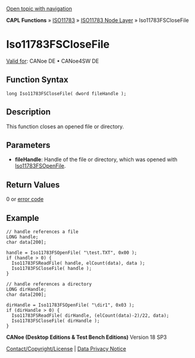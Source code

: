 [Open topic with navigation](../../../../../../CANoeDEFamily.htm#Topics/CAPLFunctions/ISO11783/ISONodeLayer/Functions/CAPLfunctionIso11783fsclosefile.md)

**CAPL Functions** » [ISO11783](../../CAPLfunctionsISO11783Overview.md) » [ISO11783 Node Layer](../CAPLfunctionsISONLOverview.md) » Iso11783FSCloseFile

# Iso11783FSCloseFile

[Valid for](../../../../Shared/FeatureAvailability.md): CANoe DE • CANoe4SW DE

## Function Syntax

```plaintext
long Iso11783FSCloseFile( dword fileHandle );
```

## Description

This function closes an opened file or directory.

## Parameters

- **fileHandle**: Handle of the file or directory, which was opened with [Iso11783FSOpenFile](CAPLfunctionIso11783FSOpenFile.md).

## Return Values

0 or [error code](../CAPLfunctionsISONLErrorCodes.md)

## Example

```plaintext
// handle references a file
LONG handle;
char data[200];

handle = Iso11783FSOpenFile( "\test.TXT", 0x00 );
if (handle > 0) {
  Iso11783FSReadFile( handle, elCount(data), data );
  Iso11783FSCloseFile( handle );
}

// handle references a directory
LONG dirHandle;
char data[200];

dirHandle = Iso11783FSOpenFile( "\dir1", 0x03 );
if (dirHandle > 0) {
  Iso11783FSReadFile( dirHandle, (elCount(data)-2)/22, data);
  Iso11783FSCloseFile( dirHandle );
}
```

**CANoe (Desktop Editions & Test Bench Editions)** Version 18 SP3

[Contact/Copyright/License](../../../../Shared/ContactCopyrightLicense.md) | [Data Privacy Notice](https://www.vector.com/int/en/company/get-info/privacy-policy/)
